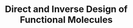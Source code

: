 ---
layout: page
title: Direct and Inverse Design of Functional Molecules
description: Driven by algorithm but steered by chemistry
img: assets/img/12.jpg
importance: 1
category: research
---
